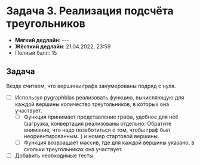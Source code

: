 # Задача 3. Реализация подсчёта треугольников

* **Мягкий дедлайн**: ---
* **Жёсткий дедлайн**: 21.04.2022, 23:59
* Полный балл: 15

## Задача

Везде считаем, что вершины графа занумерованы подряд с нуля. 

- [ ] Используя pygraphblas реализовать функцию, вычисляющую для каждой вершины количество треугольников, в которых она участвует. 
  - [ ] Функция принимает представление графа, удобное для неё (загрузка, конвертация реализованы отдельно. Обратите внимание, что надо позаботиться о том, чтобы граф был неориентированным. ) и номер стартовой вершины. 
  - [ ] Функция возвращает массив, где для каждой вершины указано, в скольки треугольниках она участвует.
- [ ] Добавить необходимые тесты.
